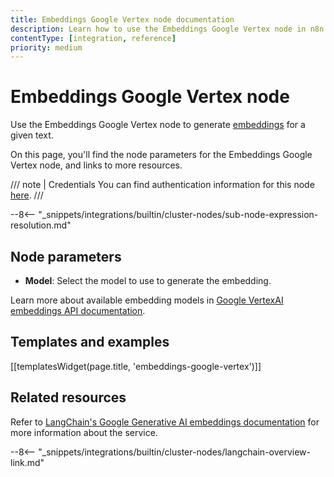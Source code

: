 ```yaml
---
title: Embeddings Google Vertex node documentation
description: Learn how to use the Embeddings Google Vertex node in n8n. Follow technical documentation to integrate Embeddings Google Gemini node into your workflows.
contentType: [integration, reference]
priority: medium
---
```


# Embeddings Google Vertex node

Use the Embeddings Google Vertex node to generate [embeddings](/glossary.md#ai-embedding) for a given text.

On this page, you'll find the node parameters for the Embeddings Google Vertex node, and links to more resources.

/// note | Credentials
You can find authentication information for this node [here](/integrations/builtin/credentials/google/service-account.md).
///

--8<-- "_snippets/integrations/builtin/cluster-nodes/sub-node-expression-resolution.md"

## Node parameters

- **Model**: Select the model to use to generate the embedding.

Learn more about available embedding models in [Google VertexAI embeddings API documentation](https://cloud.google.com/vertex-ai/generative-ai/docs/model-reference/text-embeddings-api).

## Templates and examples

<!-- see https://www.notion.so/n8n/Pull-in-templates-for-the-integrations-pages-37c716837b804d30a33b47475f6e3780 -->

[[templatesWidget(page.title, 'embeddings-google-vertex')]]

## Related resources

Refer to [LangChain's Google Generative AI embeddings documentation](https://js.langchain.com/docs/integrations/text_embedding/google_generativeai) for more information about the service.

--8<-- "_snippets/integrations/builtin/cluster-nodes/langchain-overview-link.md"

